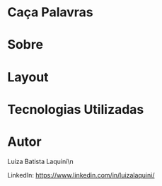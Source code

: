 # Caça Palavras

# Sobre

# Layout

# Tecnologias Utilizadas

# Autor

Luiza Batista Laquini\n

LinkedIn: https://www.linkedin.com/in/luizalaquini/
